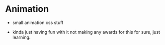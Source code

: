 # Animation

* small animation css stuff

* kinda just having fun with it not making any awards for this for sure, just learning.



